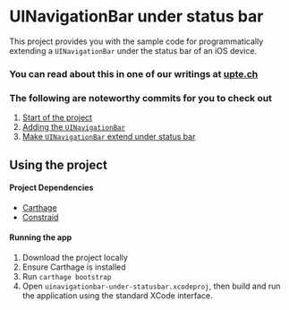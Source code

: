 # UINavigationBar under status bar

This project provides you with the sample code for programmatically extending a `UINavigationBar` under the status bar of an iOS device.

### You can read about this in one of our writings at [upte.ch](http://upte.ch/writing/)

### The following are noteworthy commits for you to check out
1. [Start of the project]()
2. [Adding the `UINavigationBar`]()
3. [Make `UINavigationBar` extend under status bar]()


## Using the project

#### Project Dependencies
* [Carthage](https://github.com/Carthage/Carthage#installing-carthage)
* [Constraid](https://github.com/uptech/Constraid)

#### Running the app
1. Download the project locally
2. Ensure Carthage is installed
3. Run `carthage bootstrap`
4. Open `uinavigationbar-under-statusbar.xcodeproj`, then build and run the application using the standard XCode interface.
